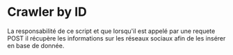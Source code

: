 # Crawler by ID

La responsabilité de ce script et que lorsqu'il est appelé par une requete POST il récupère les informations sur les réseaux sociaux afin de les insérer en base de donnée.